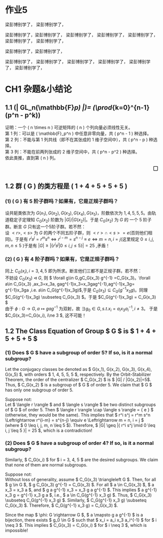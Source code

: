 # 作业5
梁彭博别学了，
梁彭博别学了，



梁彭博别学了，梁彭博别学了，
梁彭博别学了，
梁彭博别学了，
梁彭博别学了，
梁彭博别学了，
梁彭博别学了，

梁彭博别学了，梁彭博别学了，


梁彭博别学了，
梁彭博别学了，
梁彭博别学了，
梁彭博别学了，
梁彭博别学了，
梁彭博别学了，

<link rel="stylesheet" type="text/css" href="http://zlyd.iccnconn.com/markdowncss/stylelib/typora-purple-theme-1.5.7/purple.css">

# CH1 杂题&小结论
## 1.1 \(| GL_n(\mathbb{F}_p) |\)=  \(\prod_{k=0}^{n-1} (p^n - p^k)\)
证明：一个 \( n \times n \) 可逆矩阵的 \( n \) 个列向量必须线性无关。  
   第 1 列：可以是 \( \mathbb{F}_p^n \) 中任意非零向量，共 \( p^n - 1 \) 种选择。  
   第 2 列：不能与第 1 列共线（即不在其张成的 1 维子空间中），共 \( p^n - p \) 种选择。  
   第 3 列：不能在前两列张成的 2 维子空间中，共 \( p^n - p^2 \) 种选择。    
   依此类推，直到第 \( n \) 列。  
 <div style="text-align: right;font-size: 20px;">▢</div>


 

## 1.2 群 \( G \) 的类方程是 \( 1 + 4 + 5 + 5 + 5 \) 
### (1) \( G \) 有 5 阶子群吗？如果有，它是正规子群吗？
设共轭类依次为 $G(x_1), G(x_2), G(x_3), G(x_4), G(x_5)$，阶数依次为 $1, 4, 5, 5, 5$。由轨道稳定子定理知 $C_G(x_2)$ 阶数为 $|G|/|G(x_2)|$。于是 $C_G(x_2)$ 为 $G$ 的 一个 5 阶子群。断言 $G$ 只有这一个5阶子群。若不然：  
设 $<r>$,$<s>$ 为 $G$ 的两个不同五阶子群，则 $<r>\cap <s> = {e}$(否则他们相同)。于是有 $r^is^j=r^ms^n \Leftrightarrow r^{i-m}=s^{n-j} \equiv e \Leftrightarrow m=n,i=j$(这里规定 $0\le i,j, m,n\le 5$ )于是有 $|G|\ge |\{r^is^j|0\le i,j\le 5\}|=25$ ,矛盾！
### (2) \( G \) 有 4 阶子群吗？如果有，它是正规子群吗？
同上 $C_{G}(x_i),i=3,4,5$ 即为所求。断言他们三都不是正规子群。若不然：  
不妨设 $C_G(x_3) \triangleleft G,$ 则 $ \forall g\in G,gC_G(x_3) g^{-1} =C_G(x_3)$。$\forall a\in C_G(x_3) ,ax_3=x_3a, gag^{-1}x_3=x_3gag^{-1},ag^{-1}x_3g= g^{-1}x_3ga ,i.e.  a\in C_G(g^{-1}x_3g)$,于是 $C_G(x_3) \subseteq C_G(g^{-1}x_3g)$。同理 $C_G(g^{-1}x_3g) \subseteq C_G(x_3) $。于是 $C_G(g^{-1}x_3g) = C_G(x_3) $    
由于 $\phi :G\rightarrow G, a \mapsto gag^{-1}$ 为双射，故 $\exists g_0\in G,s.t.x_i=a_i x_3a_i^{-1},i \ne 3$。 于是 $C_G(x_3)=C_G(x_i), i\ne 3 $, 这不可能！






## 1.2 The Class Equation of Group $ G $ is $ 1 + 4 + 5 + 5 + 5 $

### (1) Does $ G $ have a subgroup of order 5? If so, is it a normal subgroup?

Let the conjugacy classes be denoted as $ G(x_1), G(x_2), G(x_3), G(x_4), G(x_5) $, with orders $ 1, 4, 5, 5, 5 $, respectively. By the Orbit-Stabilizer Theorem, the order of the centralizer $ C_G(x_2) $ is $ |G| / |G(x_2)|=5$. Thus, $ C_G(x_2) $ is a subgroup of $ G $ of order 5. We claim that $ G $ has only one subgroup of order 5.  

Suppose not:  
Let $ \langle r \rangle $ and $ \langle s \rangle $ be two distinct subgroups of $ G $ of order 5. Then $ \langle r \rangle \cap \langle s \rangle = \{ e \} $ (otherwise, they would be the same). This implies that $ r^i s^j = r^m s^n \Leftrightarrow r^{i-m} = s^{n-j} \equiv e \Leftrightarrow m = n, i = j $ (where $ 0 \leq i, j, m, n \leq 5 $). Therefore, $ |G| \geq |\{ r^i s^j \mid 0 \leq i, j \leq 5 \}| = 25 $, which is a contradiction!

### (2) Does $ G $ have a subgroup of order 4? If so, is it a normal subgroup?

Similarly, $ C_G(x_i) $ for $ i = 3, 4, 5 $ are the desired subgroups. We claim that none of them are normal subgroups.  

Suppose not:  
Without loss of generality, assume $ C_G(x_3) \triangleleft G $. Then, for all $ g \in G $, $ g C_G(x_3) g^{-1} = C_G(x_3) $. For all $ a \in C_G(x_3) $, $ a x_3 = x_3 a $, and $ g a g^{-1} x_3 = x_3 g a g^{-1} $. This implies $ a g^{-1} x_3 g = g^{-1} x_3 g a $, i.e., $ a \in C_G(g^{-1} x_3 g) $. Thus, $ C_G(x_3) \subseteq C_G(g^{-1} x_3 g) $. Similarly, $ C_G(g^{-1} x_3 g) \subseteq C_G(x_3) $. Therefore, $ C_G(g^{-1} x_3 g) = C_G(x_3) $.  

Since the map $ \phi: G \rightarrow G $, $ a \mapsto g a g^{-1} $ is a bijection, there exists $ g_0 \in G $ such that $ x_i = a_i x_3 a_i^{-1} $ for $ i \neq 3 $. This implies $ C_G(x_3) = C_G(x_i) $ for $ i \neq 3 $, which is impossible!

